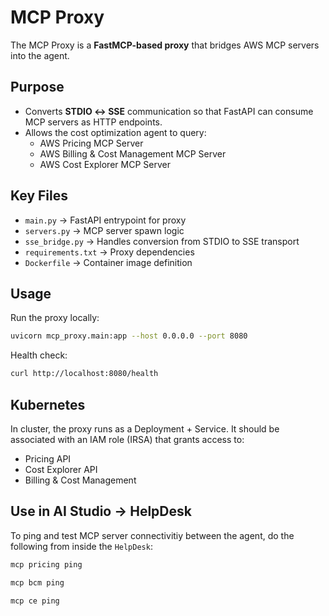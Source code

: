 
# MCP Proxy

The MCP Proxy is a **FastMCP-based proxy** that bridges AWS MCP servers into the agent.

## Purpose

- Converts **STDIO ↔ SSE** communication so that FastAPI can consume MCP servers as HTTP endpoints.
- Allows the cost optimization agent to query:
  - AWS Pricing MCP Server
  - AWS Billing & Cost Management MCP Server
  - AWS Cost Explorer MCP Server

## Key Files

- `main.py` → FastAPI entrypoint for proxy
- `servers.py` → MCP server spawn logic
- `sse_bridge.py` → Handles conversion from STDIO to SSE transport
- `requirements.txt` → Proxy dependencies
- `Dockerfile` → Container image definition

## Usage

Run the proxy locally:
```bash
uvicorn mcp_proxy.main:app --host 0.0.0.0 --port 8080
```
Health check:
```bash
curl http://localhost:8080/health
```

## Kubernetes
In cluster, the proxy runs as a Deployment + Service.
It should be associated with an IAM role (IRSA) that grants access to:
- Pricing API
- Cost Explorer API
- Billing & Cost Management

## Use in AI Studio -> HelpDesk
To ping and test MCP server connectivitiy between the agent, do the following from inside the `HelpDesk`:
```bash
mcp pricing ping
```
```bash
mcp bcm ping
```
```bash
mcp ce ping
```